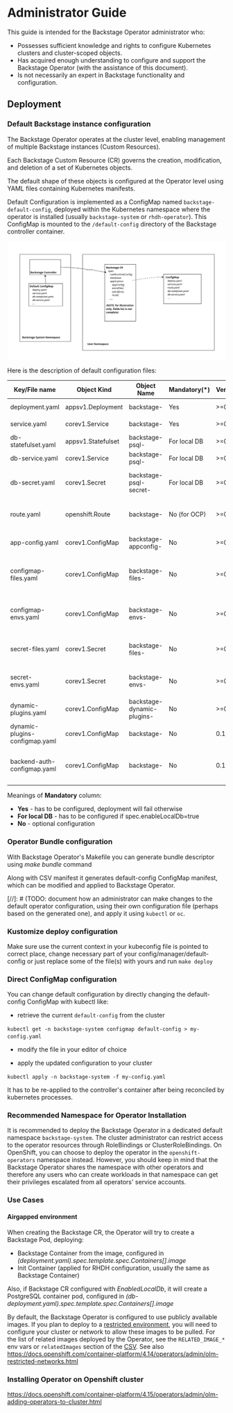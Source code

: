 # Administrator Guide

This guide is intended for the Backstage Operator administrator who:

* Possesses sufficient knowledge and rights to configure Kubernetes clusters and cluster-scoped objects.
* Has acquired enough understanding to configure and support the Backstage Operator (with the assistance of this document).
* Is not necessarily an expert in Backstage functionality and configuration.

## Deployment

### Default Backstage instance configuration

The Backstage Operator operates at the cluster level, enabling management of multiple Backstage instances (Custom Resources).

Each Backstage Custom Resource (CR) governs the creation, modification, and deletion of a set of Kubernetes objects.

The default shape of these objects is configured at the Operator level using YAML files containing Kubernetes manifests.

Default Configuration is implemented as a ConfigMap named `backstage-default-config`, deployed within the Kubernetes namespace where the operator is installed (usually `backstage-system` or `rhdh-operator`). This ConfigMap is mounted to the `/default-config` directory of the Backstage controller container.

![Backstage Default ConfigMap and CR](images/backstage_admin_configmap_and_cr.jpg)

Here is the description of default configuration files:

| Key/File name                  | Object Kind        | Object Name                         | Mandatory(*) | Version | Notes                                           
|--------------------------------|--------------------|-------------------------------------|--------------|---------|-------------------------------------------------|
| deployment.yaml                | appsv1.Deployment  | backstage-<cr-name>                 | Yes          | >=0.1.x | Backstage deployment                            |
| service.yaml                   | corev1.Service     | backstage-<cr-name>                 | Yes          | >=0.1.x | Backstage Service                               |
| db-statefulset.yaml            | appsv1.Statefulset | backstage-psql-<cr-name>            | For local DB | >=0.1.x | PostgreSQL StatefulSet                          |
| db-service.yaml                | corev1.Service     | backstage-psql-<cr-name>            | For local DB | >=0.1.x | PostgreSQL Service                              |
| db-secret.yaml                 | corev1.Secret      | backstage-psql-secret-<cr-name>     | For local DB | >=0.1.x | Secret to connect Backstage to PGSQL            |
| route.yaml                     | openshift.Route    | backstage-<cr-name>                 | No (for OCP) | >=0.1.x | Route exposing Backstage service                |
| app-config.yaml                | corev1.ConfigMap   | backstage-appconfig-<cr-name>       | No           | >=0.2.x | Backstage app-config.yaml                       |
| configmap-files.yaml           | corev1.ConfigMap   | backstage-files-<cr-name>           | No           | >=0.2.x | Backstage config file inclusions from configMap |
| configmap-envs.yaml            | corev1.ConfigMap   | backstage-envs-<cr-name>            | No           | >=0.2.x | Backstage env variables from configMap          |
| secret-files.yaml              | corev1.Secret      | backstage-files-<cr-name>           | No           | >=0.2.x | Backstage config file inclusions from Secret    |
| secret-envs.yaml               | corev1.Secret      | backstage-envs-<cr-name>            | No           | >=0.2.x | Backstage env variables from Secret             |
| dynamic-plugins.yaml           | corev1.ConfigMap   | backstage-dynamic-plugins-<cr-name> | No           | >=0.2.x | dynamic-plugins config                          |
| dynamic-plugins-configmap.yaml | corev1.ConfigMap   | backstage-<cr-name>                 | No           | 0.1.x   | dynamic-plugins config                          |
| backend-auth-configmap.yaml    | corev1.ConfigMap   | backstage-<cr-name>                 | No           | 0.1.x   | app-config.yaml with backend auth config        |

Meanings of **Mandatory** column: 
- **Yes** - has to be configured, deployment will fail otherwise
- **For local DB** - has to be configured if spec.enableLocalDb=true
- **No** - optional configuration

### Operator Bundle configuration 

With Backstage Operator's Makefile you can generate bundle descriptor using *make bundle* command

Along with CSV manifest it generates default-config ConfigMap manifest, which can be modified and applied to Backstage Operator.

[//]: # (TODO: document how an administrator can make changes to the default operator configuration, using their own configuration file (perhaps based on the generated one), and apply it using `kubectl` or `oc`.

### Kustomize deploy configuration

Make sure use the current context in your kubeconfig file is pointed to correct place, change necessary part of your config/manager/default-config or just replace some of the file(s) with yours and run
``
make deploy
``

### Direct ConfigMap configuration

You can change default configuration by directly changing the default-config ConfigMap with kubectl like:

 - retrieve the current `default-config` from the cluster

``
kubectl get -n backstage-system configmap default-config > my-config.yaml
``

- modify the file in your editor of choice

- apply the updated configuration to your cluster

``
  kubectl apply -n backstage-system -f my-config.yaml
``

It has to be re-applied to the controller's container after being reconciled by kubernetes processes.

### Recommended Namespace for Operator Installation
It is recommended to deploy the Backstage Operator in a dedicated default namespace `backstage-system`. The cluster administrator can restrict access to the operator resources through RoleBindings or ClusterRoleBindings. On OpenShift, you can choose to deploy the operator in the `openshift-operators` namespace instead. However, you should keep in mind that the Backstage Operator shares the namespace with other operators and therefore any users who can create workloads in that namespace can get their privileges escalated from all operators' service accounts.

### Use Cases

#### Airgapped environment

When creating the Backstage CR, the Operator will try to create a Backstage Pod, deploying:
- Backstage Container from the image, configured in *(deployment.yaml).spec.template.spec.Containers[].image*
- Init Container (applied for RHDH configuration, usually the same as Backstage Container)

Also, if Backstage CR configured with *EnabledLocalDb*,  it will create a PostgreSQL container pod, configured in *(db-deployment.yaml).spec.template.spec.Containers[].image*

By default, the Backstage Operator is configured to use publicly available images.
If you plan to deploy to a [restricted environment](https://docs.openshift.com/container-platform/4.14/operators/admin/olm-restricted-networks.html),
you will need to configure your cluster or network to allow these images to be pulled.
For the list of related images deployed by the Operator, see the `RELATED_IMAGE_*` env vars or `relatedImages` section of the [CSV](../bundle/manifests/backstage-operator.clusterserviceversion.yaml).
See also https://docs.openshift.com/container-platform/4.14/operators/admin/olm-restricted-networks.html


### Installing Operator on Openshift cluster

https://docs.openshift.com/container-platform/4.15/operators/admin/olm-adding-operators-to-cluster.html 